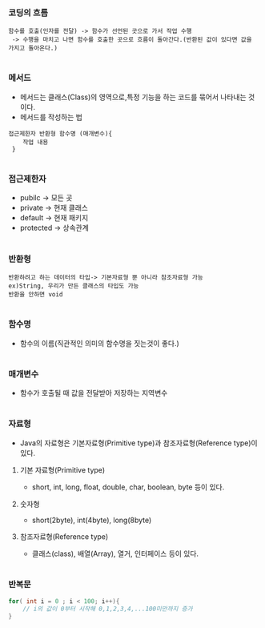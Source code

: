 ### 코딩의 흐름
```
함수를 호출(인자를 전달) -> 함수가 선언된 곳으로 가서 작업 수행
 -> 수행을 마치고 나면 함수를 호출한 곳으로 흐름이 돌아간다.(반환된 값이 있다면 값을 가지고 돌아온다.)
```
#    
### 메서드
- 메서드는 클래스(Class)의 영역으로,특정 기능을 하는 코드를 묶어서 나타내는 것이다.
- 메서드를 작성하는 법
```
접근제한자 반환형 함수명 (매개변수){
	작업 내용
 }
```
#
### 접근제한자
- pubilc -> 모든 곳 
-  private -> 현재 클래스
-  default -> 현재 패키지
-  protected -> 상속관계
#
### 반환형
 ```
반환하려고 하는 데이터의 타입-> 기본자료형 뿐 아니라 참조자료형 가능
 ex)String, 우리가 만든 클래스의 타입도 가능
 반환을 안하면 void
```
#
### 함수명
- 함수의 이름(직관적인 의미의 함수명을 짓는것이 좋다.)
#
### 매개변수
- 함수가 호출될 때 값을 전달받아 저장하는 지역변수
#
### 자료형
- Java의 자료형은 기본자료형(Primitive type)과 참조자료형(Reference type)이 있다.

1. 기본 자료형(Primitive type)
    - short, int, long, float, double, char, boolean, byte 등이 있다.
 
3. 숫자형
    - short(2byte), int(4byte), long(8byte)

4. 참조자료형(Reference type)
    - 클래스(class), 배열(Array), 열거, 인터페이스 등이 있다.
#
### 반복문
```java
for( int i = 0 ; i < 100; i++){
	// i의 값이 0부터 시작해 0,1,2,3,4,...100미만까지 증가
}
```



